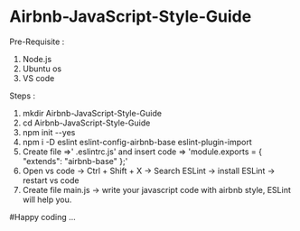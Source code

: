 # Airbnb-JavaScript-Style-Guide

Pre-Requisite :
  1. Node.js
  2. Ubuntu os 
  3. VS code

Steps :
1. mkdir  Airbnb-JavaScript-Style-Guide
2. cd  Airbnb-JavaScript-Style-Guide
3. npm init --yes
4. npm i -D eslint eslint-config-airbnb-base eslint-plugin-import
5. Create file =>' .eslintrc.js' and insert code => 'module.exports = { "extends": "airbnb-base" };'
6. Open vs code -> Ctrl + Shift + X -> Search ESLint -> install ESLint -> restart vs code
7. Create file main.js -> write your javascript code with airbnb style, ESLint will help you.

#Happy coding ...

